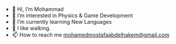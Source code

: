 - 👋 Hi, I’m Mohammad
- 👀 I’m interested in Physics & Game Development
- 🌱 I’m currently learning New Languages
- 💞️ I like walking.
- 📫 How to reach me mohamedmostafaabdelhakem@gmail.com

<!---
mhmd00/mhmd00 is a ✨ special ✨ repository because its `README.md` (this file) appears on your GitHub profile.
You can click the Preview link to take a look at your changes.
--->
